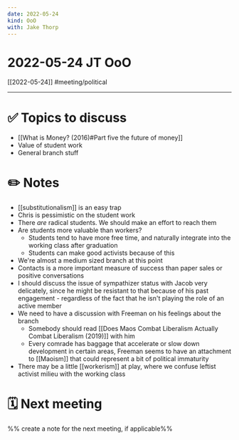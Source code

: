 ```yaml
---
date: 2022-05-24
kind: OoO
with: Jake Thorp
---
```

# 2022-05-24 JT OoO
[[2022-05-24]]
#meeting/political 

---
# ✅ Topics to discuss
- [[What is Money? (2016)#Part five the future of money]]
- Value of student work
- General branch stuff

# ✏️ Notes
- [[substitutionalism]] is an easy trap
- Chris is pessimistic on the student work
- There *are* radical students. We should make an effort to reach them
- Are students more valuable than workers?
	- Students tend to have more free time, and naturally integrate into the working class after graduation
	- Students can make good activists because of this
- We're almost a medium sized branch at this point 
- Contacts is a more important measure of success than paper sales or positive conversations
- I should discuss the issue of sympathizer status with Jacob very delicately, since he might be resistant to that because of his past engagement - regardless of the fact that he isn't playing the role of an active member
- We need to have a discussion with Freeman on his feelings about the branch
	- Somebody should read [[Does Maos Combat Liberalism Actually Combat Liberalism (2019)]] with him
	- Every comrade has baggage that accelerate or slow down development in certain areas, Freeman seems to have an attachment to [[Maoism]] that could represent a bit of political immaturity
- There may be a little [[workerism]] at play, where we confuse leftist activist milieu with the working class

# 🗓 Next meeting
%% create a note for the next meeting, if applicable%%